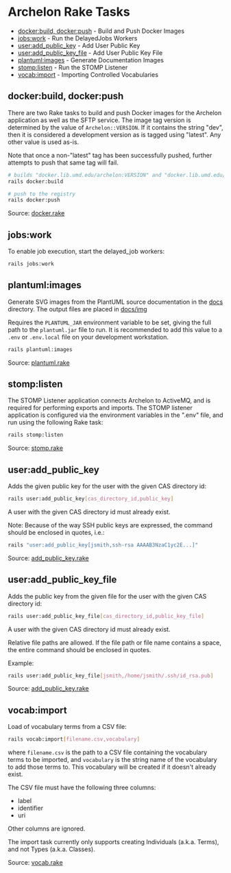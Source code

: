 # Archelon Rake Tasks

* [docker:build, docker:push](#dockerbuild-dockerpush) - Build and Push Docker Images
* [jobs:work](#jobswork) - Run the DelayedJobs Workers
* [user:add_public_key](#useradd_public_key) - Add User Public Key
* [user:add_public_key_file](#useradd_public_key_file) - Add User Public Key File
* [plantuml:images](#plantumlimages) - Generate Documentation Images
* [stomp:listen](#stomplisten) - Run the STOMP Listener
* [vocab:import](#vocabimport) - Importing Controlled Vocabularies

## docker:build, docker:push

There are two Rake tasks to build and push Docker images for the Archelon
application as well as the SFTP service. The image tag version is determined
by the value of `Archelon::VERSION`. If it contains the string "dev", then
it is considered a development version as is tagged using "latest". Any other
value is used as-is.

Note that once a non-"latest" tag has been successfully pushed, further attempts
to push that same tag will fail.

```bash
# builds "docker.lib.umd.edu/archelon:VERSION" and "docker.lib.umd.edu/archelon-sftp:VERSION"
rails docker:build

# push to the registry
rails docker:push
```

Source: [docker.rake](../lib/tasks/docker.rake)

## jobs:work

To enable job execution, start the delayed_job workers:

```bash
rails jobs:work
```

## plantuml:images

Generate SVG images from the PlantUML source documentation in the [docs](../docs)
directory. The output files are placed in [docs/img](../docs/img)

Requires the `PLANTUML_JAR` environment variable to be set, giving the full path
to the `plantuml.jar` file to run. It is recommended to add this value to a
`.env` or `.env.local` file on your development workstation.

```bash
rails plantuml:images
```

Source: [plantuml.rake](../lib/tasks/plantuml.rake)

## stomp:listen

The STOMP Listener application connects Archelon to ActiveMQ, and is required
for performing exports and imports. The STOMP listener application is configured
via the environment variables in the ".env" file, and run using the following
Rake task:

```bash
rails stomp:listen
```

Source: [stomp.rake](../lib/tasks/stomp.rake)

## user:add_public_key

Adds the given public key for the user with the given CAS directory id:

```bash
rails user:add_public_key[cas_directory_id,public_key]
```

A user with the given CAS directory id must already exist.

Note: Because of the way SSH public keys are expressed, the command
should be enclosed in quotes, i.e.:

```bash
rails "user:add_public_key[jsmith,ssh-rsa AAAAB3NzaC1yc2E...]"
```

Source: [add_public_key.rake](../lib/tasks/add_public_key.rake)

## user:add_public_key_file

Adds the public key from the given file for the user with the given CAS
directory id:

```bash
rails user:add_public_key_file[cas_directory_id,public_key_file]
```

A user with the given CAS directory id must already exist.

Relative file paths are allowed. If the file path or file name contains
a space, the entire command should be enclosed in quotes.

Example:

```bash
rails user:add_public_key_file[jsmith,/home/jsmith/.ssh/id_rsa.pub]
```

Source: [add_public_key.rake](../lib/tasks/add_public_key.rake)

## vocab:import

Load of vocabulary terms from a CSV file:

```bash
rails vocab:import[filename.csv,vocabulary]
```

where `filename.csv` is the path to a CSV file containing the vocabulary terms
to be imported, and `vocabulary` is the string name of the vocabulary to add
those terms to. This vocabulary will be created if it doesn't already exist.

The CSV file must have the following three columns:

* label
* identifier
* uri

Other columns are ignored.

The import task currently only supports creating Individuals (a.k.a. Terms),
and not Types (a.k.a. Classes).

Source: [vocab.rake](../lib/tasks/vocab.rake)
